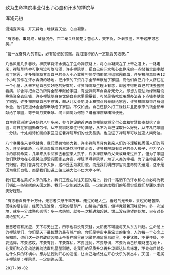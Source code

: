 致为生命禅院事业付出了心血和汗水的禅院草

浑沌元初


    混沌变浑沌，开天辟地；地狱变天堂，心血凝聚。

    “有志者，事竟成，破釜沉舟，百二秦关终属楚；苦心人，天不负，卧薪尝胆，三千越甲可吞吴。”

    “每一发奋努力的背后，必有加倍的赏赐。含泪播种的人一定能含笑收获。”

    几番风雨几多春秋，禅院草将汗水滴在了生命禅院路上，将心血凝聚在了上帝之道上，一路走来，禅院草精神可歌可泣可敬可颂，许多禅院草，把自己用汗水和心血挣来的一点储蓄全部奉献给了家园，许多禅院草背着自己的亲人小心翼翼担惊受怕偷偷地给家园输血，许多禅院草每天12个小时劳作在汗水奔流的场地，把挣来的工资几乎全部奉献给了家园，而他们自己几个人挤住在一个小屋，从来不给自己买好吃的好穿的，许多禅院草生理上有恙，却舍不得用自己的钱去医院看病，却舍得把自己的所得全部奉献给家园，有些禅院草自身身无分文，却想方设法为绿洲建设筹集资金去借钱，许多禅院草身在世俗自身家里需要钱，可总是省吃俭用想办法省下点钱奉献给了家园，许多禅院草自己不挣钱，却从儿女亲朋身上积攒点钱奉献给家园，许多禅院草每月有退休金，他们把退休金全部奉献给了家园，不仅如此，自己还额外打工赚钱并且把挣来的钱全部奉献给了家园，等于每月双奉献。问世间爱为何物？请看禅院草精神便是。

    自生命绿洲建设开始的八年多来，参与建设的近两百位禅院草将全付心血和智慧都奉献给了家园，每日在家园勤奋劳作，从不挑剔吃穿住行的简陋，从不为自己谋取什么好处，从不乱花家园一分钱，十处如诗如画的家园见证着禅院草们的优秀品质，也见证了禅院草可以创造人间奇迹。

    八个寒暑往来春秋替换，我们坚强地努力着，许多禅院草背负着亲人们的不理解和周围人们的骂名，甚至是威胁，心里流着眼泪毅然决然地往前走着，许多禅院草有自己的亲人孩子，但为了心中的那份希冀，几年来从未回家去看望亲人孩子，许多禅院草的父亲或母亲过世了，但为了家园他们默默地在心里哭泣却没有回家去奔丧，禅院草啊禅院草，为了人类的幸福，为了生命最美好的归宿，我们舍弃的太多太多，这不是因为我们傻，而是我们明白宇宙间生命的大道理，这不是因为我们自私，而是我们知道上德无德大仁不仁大孝不孝。

    我们正走在美好未来的路上，我们正走在前往天国的路上，我们一路洒下的汗水和心血必将为我们铺出一条锦绣的天国之路，我们一定能到达天国，一定能达成我们的所愿实现我们梦寐以求的美好理想。

    “有志者自有千计万计，无志者只感千难万难。走过的是人生，看过的是云烟，尝过的是苦辣，回味的是甘甜，经历的是沧桑，成就的是尊严。山路曲折盘旋，但毕竟朝着顶峰延伸。多一次逆境，就多一分成熟和感悟；多一次绝境，就多一次机遇和超越。世上没有绝望的处境，只有对处境绝望的人。”

    善恶若没有报应，天下将无公正，四季也将没有交替，太阳更不可能每天从东方升起。生命册上的禅院草们，你们是天下最智慧的最有尊严的，你们是宇宙中最宝贵的生命，人的每一个心念上帝知悉，你们这一路的酸甜苦辣上帝看在眼里道记录在滞留信息间里，不要犹豫，不要怀疑，不要追悔，不要感叹，不要有我，不要存私，不要担忧，不要恐惧，不要为自己积累财宝在地上，让我们的心灵纯洁再纯洁直到晶莹剔透，让我们的品质升华再升华直达仙岛标准，不论你目前处在什么样的环境中，想办法找到开心的途径，让自己始终处在开心快乐的状态中，天国，一定属于禅院草；禅院草，一定到达天国。

    2017-09-02




